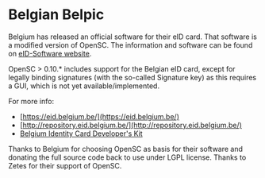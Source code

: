 # Belgian Belpic

Belgium has released an official software for their eID card.
That software is a modified version of OpenSC.
The information and software can be found on [eID-Software website](https://eid.belgium.be/).

OpenSC > 0.10.* includes support for the Belgian eID card, except for legally binding signatures (with the so-called Signature key) as this requires a GUI, which is not yet available/implemented.

For more info:

* [https://eid.belgium.be/](https://eid.belgium.be/)
* [http://repository.eid.belgium.be/](http://repository.eid.belgium.be/)
* [Belgium Identity Card Developer's Kit](https://www.foo.be/eID/opensc-belgium/BEID-IdentityMiddleware-v1.0.0.pdf)

Thanks to Belgium for choosing OpenSC as basis for their software and donating the full source code back to use under LGPL license.
Thanks to Zetes for their support of OpenSC.
